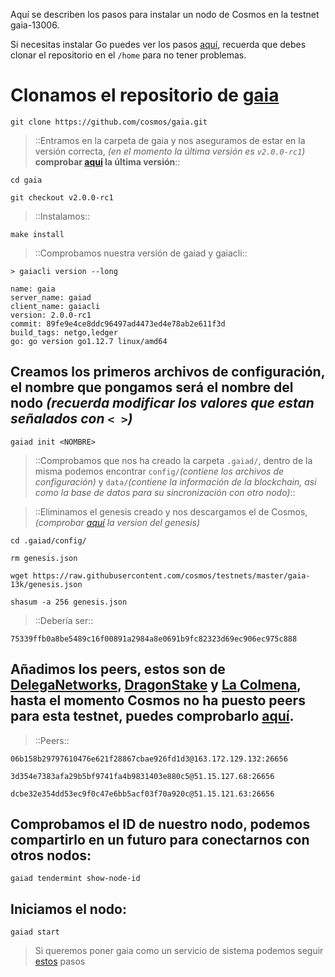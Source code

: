 Aquí se describen los pasos para instalar un nodo de Cosmos en la testnet gaia-13006.

Si necesitas instalar Go puedes ver los pasos [aquí](https://github.com/Colm3na/Cosmos/blob/master/testnets/Instalación%20de%20un%20nodo%20de%20Cosmos%20en%20Gaia-13004%5BES_es%5D.md#instalamos-la-última-versión-de-go), recuerda que debes clonar el repositorio en el `/home` para no tener problemas.

# Clonamos el repositorio de [gaia](https://github.com/cosmos/gaia)

```
git clone https://github.com/cosmos/gaia.git
```

>::Entramos en la carpeta de gaia y nos aseguramos de estar en la versión correcta, _(en el momento la última versión es `v2.0.0-rc1`)_ **comprobar [aqui](https://github.com/cosmos/gaia/releases) la última versión**::

```
cd gaia

git checkout v2.0.0-rc1
```

>::Instalamos::

```
make install
```

>::Comprobamos nuestra versión de gaiad y gaiacli::

```
> gaiacli version --long

name: gaia
server_name: gaiad
client_name: gaiacli
version: 2.0.0-rc1
commit: 89fe9e4ce8ddc96497ad4473ed4e78ab2e611f3d
build_tags: netgo,ledger
go: go version go1.12.7 linux/amd64
```

## Creamos los primeros archivos de configuración, el nombre que pongamos será el nombre del nodo _(recuerda modificar los valores que estan señalados con `< >`)_

```
gaiad init <NOMBRE>
```

>::Comprobamos que nos ha creado la carpeta `.gaiad/`, dentro de la misma podemos encontrar `config/`_(contiene los archivos de configuración)_ y `data/`_(contiene la información de la blockchain, asi como la base de datos para su sincronización con otro nodo)_::

>::Eliminamos el genesis creado y nos descargamos el de Cosmos, _(comprobar [aquí](https://github.com/cosmos/testnets/tree/master/gaia-13k) la version del genesis)_

```
cd .gaiad/config/

rm genesis.json

wget https://raw.githubusercontent.com/cosmos/testnets/master/gaia-13k/genesis.json 
```

```
shasum -a 256 genesis.json
```
>::Debería ser::

```
75339ffb0a8be5489c16f00891a2984a8e0691b9fc82323d69ec906ec975c888
```

## Añadimos los peers, estos son de [DelegaNetworks](https://delega.io), [DragonStake](https://dragonstake.io/#/) y [La Colmena](https://www.colmenalabs.org), hasta el momento Cosmos no ha puesto peers para esta testnet, puedes comprobarlo [aquí](https://github.com/cosmos/testnets#testnet-status).

>::Peers::

```
06b158b29797610476e621f28867cbae926fd1d3@163.172.129.132:26656

3d354e7383afa29b5bf9741fa4b9831403e880c5@51.15.127.68:26656

dcbe32e354dd53ec9f0c47e6bb5acf03f70a920c@51.15.121.63:26656
```

## Comprobamos el ID de nuestro nodo, podemos compartirlo en un futuro para conectarnos con otros nodos:

```
gaiad tendermint show-node-id
```

## Iniciamos el nodo:

```
gaiad start
```

>Si queremos poner gaia como un servicio de sistema podemos seguir [estos](https://github.com/Colm3na/Cosmos/blob/master/testnets/Instalación%20de%20un%20nodo%20de%20Cosmos%20en%20Gaia-13004%5BES_es%5D.md#añadir-gaiad-como-un-servicio-de-sistema) pasos